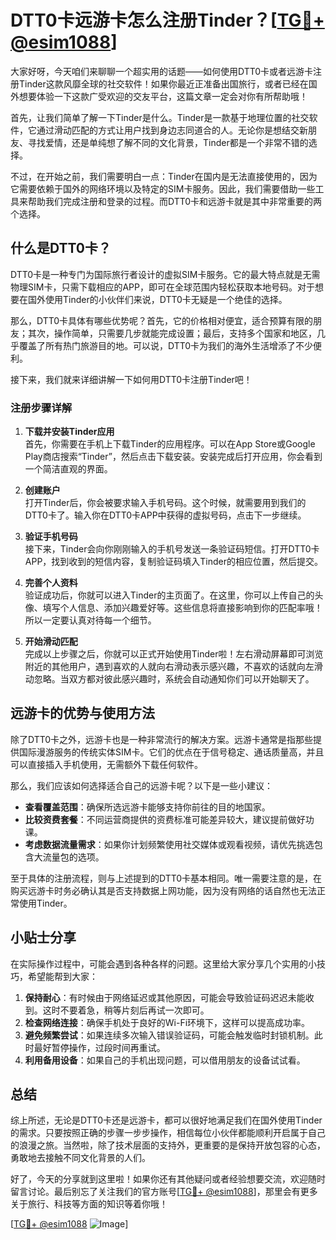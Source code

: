 # DTT0卡远游卡怎么注册Tinder？[[TG💪+ @esim1088](https://t.me/s/esim1088)]

大家好呀，今天咱们来聊聊一个超实用的话题——如何使用DTT0卡或者远游卡注册Tinder这款风靡全球的社交软件！如果你最近正准备出国旅行，或者已经在国外想要体验一下这款广受欢迎的交友平台，这篇文章一定会对你有所帮助哦！

首先，让我们简单了解一下Tinder是什么。Tinder是一款基于地理位置的社交软件，它通过滑动匹配的方式让用户找到身边志同道合的人。无论你是想结交新朋友、寻找爱情，还是单纯想了解不同的文化背景，Tinder都是一个非常不错的选择。

不过，在开始之前，我们需要明白一点：Tinder在国内是无法直接使用的，因为它需要依赖于国外的网络环境以及特定的SIM卡服务。因此，我们需要借助一些工具来帮助我们完成注册和登录的过程。而DTT0卡和远游卡就是其中非常重要的两个选择。

## 什么是DTT0卡？

DTT0卡是一种专门为国际旅行者设计的虚拟SIM卡服务。它的最大特点就是无需物理SIM卡，只需下载相应的APP，即可在全球范围内轻松获取本地号码。对于想要在国外使用Tinder的小伙伴们来说，DTT0卡无疑是一个绝佳的选择。

那么，DTT0卡具体有哪些优势呢？首先，它的价格相对便宜，适合预算有限的朋友；其次，操作简单，只需要几步就能完成设置；最后，支持多个国家和地区，几乎覆盖了所有热门旅游目的地。可以说，DTT0卡为我们的海外生活增添了不少便利。

接下来，我们就来详细讲解一下如何用DTT0卡注册Tinder吧！

### 注册步骤详解

1. **下载并安装Tinder应用**  
   首先，你需要在手机上下载Tinder的应用程序。可以在App Store或Google Play商店搜索“Tinder”，然后点击下载安装。安装完成后打开应用，你会看到一个简洁直观的界面。

2. **创建账户**  
   打开Tinder后，你会被要求输入手机号码。这个时候，就需要用到我们的DTT0卡了。输入你在DTT0卡APP中获得的虚拟号码，点击下一步继续。

3. **验证手机号码**  
   接下来，Tinder会向你刚刚输入的手机号发送一条验证码短信。打开DTT0卡APP，找到收到的短信内容，复制验证码填入Tinder的相应位置，然后提交。

4. **完善个人资料**  
   验证成功后，你就可以进入Tinder的主页面了。在这里，你可以上传自己的头像、填写个人信息、添加兴趣爱好等。这些信息将直接影响到你的匹配率哦！所以一定要认真对待每一个细节。

5. **开始滑动匹配**  
   完成以上步骤之后，你就可以正式开始使用Tinder啦！左右滑动屏幕即可浏览附近的其他用户，遇到喜欢的人就向右滑动表示感兴趣，不喜欢的话就向左滑动忽略。当双方都对彼此感兴趣时，系统会自动通知你们可以开始聊天了。

## 远游卡的优势与使用方法

除了DTT0卡之外，远游卡也是一种非常流行的解决方案。远游卡通常是指那些提供国际漫游服务的传统实体SIM卡。它们的优点在于信号稳定、通话质量高，并且可以直接插入手机使用，无需额外下载任何软件。

那么，我们应该如何选择适合自己的远游卡呢？以下是一些小建议：

- **查看覆盖范围**：确保所选远游卡能够支持你前往的目的地国家。
- **比较资费套餐**：不同运营商提供的资费标准可能差异较大，建议提前做好功课。
- **考虑数据流量需求**：如果你计划频繁使用社交媒体或观看视频，请优先挑选包含大流量包的选项。

至于具体的注册流程，则与上述提到的DTT0卡基本相同。唯一需要注意的是，在购买远游卡时务必确认其是否支持数据上网功能，因为没有网络的话自然也无法正常使用Tinder。

## 小贴士分享

在实际操作过程中，可能会遇到各种各样的问题。这里给大家分享几个实用的小技巧，希望能帮到大家：

1. **保持耐心**：有时候由于网络延迟或其他原因，可能会导致验证码迟迟未能收到。这时不要着急，稍等片刻后再试一次即可。
2. **检查网络连接**：确保手机处于良好的Wi-Fi环境下，这样可以提高成功率。
3. **避免频繁尝试**：如果连续多次输入错误验证码，可能会触发临时封锁机制。此时最好暂停操作，过段时间再重试。
4. **利用备用设备**：如果自己的手机出现问题，可以借用朋友的设备试试看。

## 总结

综上所述，无论是DTT0卡还是远游卡，都可以很好地满足我们在国外使用Tinder的需求。只要按照正确的步骤一步步操作，相信每位小伙伴都能顺利开启属于自己的浪漫之旅。当然啦，除了技术层面的支持外，更重要的是保持开放包容的心态，勇敢地去接触不同文化背景的人们。

好了，今天的分享就到这里啦！如果你还有其他疑问或者经验想要交流，欢迎随时留言讨论。最后别忘了关注我们的官方账号[[TG💪+ @esim1088](https://t.me/s/esim1088)]，那里会有更多关于旅行、科技等方面的知识等着你哦！

[[TG💪+ @esim1088](https://t.me/s/esim1088) ![Image](https://i.postimg.cc/4NQfJmqS/Snipaste-2025-05-13-00-14-12.png)]